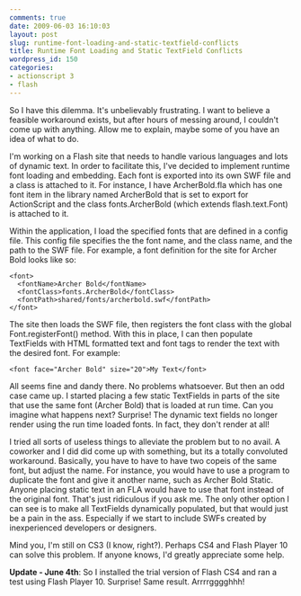 ```yaml
---
comments: true
date: 2009-06-03 16:10:03
layout: post
slug: runtime-font-loading-and-static-textfield-conflicts
title: Runtime Font Loading and Static TextField Conflicts
wordpress_id: 150
categories:
- actionscript 3
- flash
---
```


So I have this dilemma. It's unbelievably frustrating. I want to believe a feasible workaround exists, but after hours of messing around, I couldn't come up with anything. Allow me to explain, maybe some of you have an idea of what to do.

I'm working on a Flash site that needs to handle various languages and lots of dynamic text. In order to facilitate this, I've decided to implement runtime font loading and embedding. Each font is exported into its own SWF file and a class is attached to it. For instance, I have ArcherBold.fla which has one font item in the library named ArcherBold that is set to export for ActionScript and the class fonts.ArcherBold (which extends flash.text.Font) is attached to it.



Within the application, I load the specified fonts that are defined in a config file. This config file specifies the the font name, and the class name, and the path to the SWF file. For example, a font definition for the site for Archer Bold looks like so:

    
    <font>
      <fontName>Archer Bold</fontName>
      <fontClass>fonts.ArcherBold</fontClass>
      <fontPath>shared/fonts/archerbold.swf</fontPath>
    </font>


The site then loads the SWF file, then registers the font class with the global Font.registerFont() method. With this in place, I can then populate TextFields with HTML formatted text and font tags to render the text with the desired font. For example:

    
    <font face="Archer Bold" size="20">My Text</font>


All seems fine and dandy there. No problems whatsoever. But then an odd case came up. I started placing a few static TextFields in parts of the site that use the same font (Archer Bold) that is loaded at run time. Can you imagine what happens next? Surprise! The dynamic text fields no longer render using the run time loaded fonts. In fact, they don't render at all! 

I tried all sorts of useless things to alleviate the problem but to no avail. A coworker and I did did come up with something, but its a totally convoluted workaround. Basically, you have to have to have two copeis of the same font, but adjust the name. For instance, you would have to use a program to duplicate the font and give it another name, such as Archer Bold Static. Anyone placing static text in an FLA would have to use that font instead of the original font. That's just ridiculous if you ask me. The only other option I can see is to make all TextFields dynamically populated, but that would just be a pain in the ass. Especially if we start to include SWFs created by inexperienced developers or designers.

Mind you, I'm still on CS3 (I know, right?). Perhaps CS4 and Flash Player 10 can solve this problem. If anyone knows, I'd greatly appreciate some help.

**Update - June 4th**: So I installed the trial version of Flash CS4 and ran a test using Flash Player 10. Surprise! Same result. Arrrrgggghhh!
